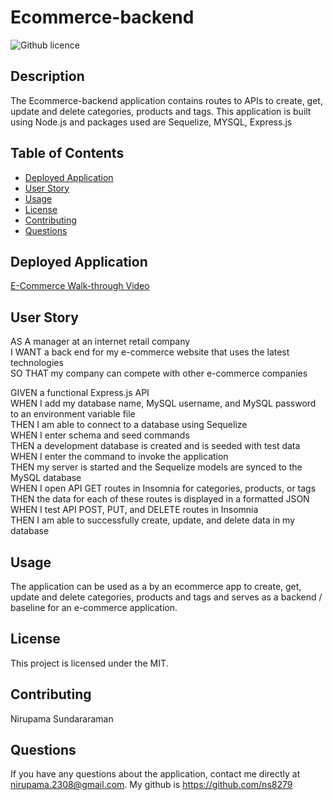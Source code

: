 # Ecommerce-backend 
![Github licence](http://img.shields.io/badge/license-MIT-blue.svg)

## Description

The Ecommerce-backend application contains routes to APIs to create, get, update and delete categories, products and tags. This application is built using Node.js and packages used are Sequelize, MYSQL, Express.js

## Table of Contents

* [Deployed Application](#deployed-application)
* [User Story](#user-story)
* [Usage](#usage)
* [License](#license)
* [Contributing](#contributing)
* [Questions](#questions)


## Deployed Application 

[E-Commerce Walk-through Video]()


## User Story 

AS A manager at an internet retail company<br />
I WANT a back end for my e-commerce website that uses the latest technologies<br />
SO THAT my company can compete with other e-commerce companies<br />

GIVEN a functional Express.js API<br />
WHEN I add my database name, MySQL username, and MySQL password to an environment variable file<br />
THEN I am able to connect to a database using Sequelize<br />
WHEN I enter schema and seed commands<br />
THEN a development database is created and is seeded with test data<br />
WHEN I enter the command to invoke the application<br />
THEN my server is started and the Sequelize models are synced to the MySQL database<br />
WHEN I open API GET routes in Insomnia for categories, products, or tags<br />
THEN the data for each of these routes is displayed in a formatted JSON<br />
WHEN I test API POST, PUT, and DELETE routes in Insomnia<br />
THEN I am able to successfully create, update, and delete data in my database<br />


## Usage

The application can be used as a by an ecommerce app to create, get, update and delete categories, products and tags and serves as a backend / baseline for an e-commerce application.

## License

This project is licensed under the MIT.

## Contributing

Nirupama Sundararaman


## Questions

If you have any questions about the application, contact me directly at nirupama.2308@gmail.com. My github is https://github.com/ns8279 
